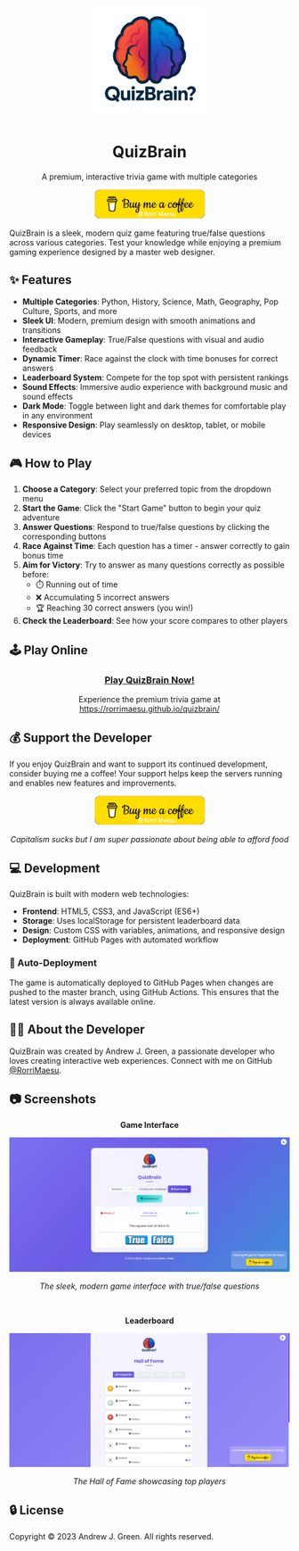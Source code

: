 <div align="center">
  <img src="static/quizbrain_logo.png" alt="QuizBrain Logo" width="200">
  <h1>QuizBrain</h1>
  <p>A premium, interactive trivia game with multiple categories</p>
  <a href="https://buymeacoffee.com/rorrimaesu">
    <img src="static/capitalismsucksbutiamsuperpassionateaboutbeingabletoaffordfood.png" alt="Buy Me A Coffee" width="200">
  </a>
</div>

QuizBrain is a sleek, modern quiz game featuring true/false questions across various categories. Test your knowledge while enjoying a premium gaming experience designed by a master web designer.

## ✨ Features

- **Multiple Categories**: Python, History, Science, Math, Geography, Pop Culture, Sports, and more
- **Sleek UI**: Modern, premium design with smooth animations and transitions
- **Interactive Gameplay**: True/False questions with visual and audio feedback
- **Dynamic Timer**: Race against the clock with time bonuses for correct answers
- **Leaderboard System**: Compete for the top spot with persistent rankings
- **Sound Effects**: Immersive audio experience with background music and sound effects
- **Dark Mode**: Toggle between light and dark themes for comfortable play in any environment
- **Responsive Design**: Play seamlessly on desktop, tablet, or mobile devices

## 🎮 How to Play

1. **Choose a Category**: Select your preferred topic from the dropdown menu
2. **Start the Game**: Click the "Start Game" button to begin your quiz adventure
3. **Answer Questions**: Respond to true/false questions by clicking the corresponding buttons
4. **Race Against Time**: Each question has a timer - answer correctly to gain bonus time
5. **Aim for Victory**: Try to answer as many questions correctly as possible before:
   - ⏱️ Running out of time
   - ❌ Accumulating 5 incorrect answers
   - 🏆 Reaching 30 correct answers (you win!)
6. **Check the Leaderboard**: See how your score compares to other players

## 🕹️ Play Online

<div align="center">
  <h3><a href="https://rorrimaesu.github.io/quizbrain/" target="_blank">Play QuizBrain Now!</a></h3>
  <p>Experience the premium trivia game at <a href="https://rorrimaesu.github.io/quizbrain/">https://rorrimaesu.github.io/quizbrain/</a></p>
</div>

## 💰 Support the Developer

If you enjoy QuizBrain and want to support its continued development, consider buying me a coffee! Your support helps keep the servers running and enables new features and improvements.

<div align="center">
  <a href="https://buymeacoffee.com/rorrimaesu" target="_blank">
    <img src="static/capitalismsucksbutiamsuperpassionateaboutbeingabletoaffordfood.png" alt="Buy Me A Coffee" width="200">
  </a>
  <p><em>Capitalism sucks but I am super passionate about being able to afford food</em></p>
</div>

## 💻 Development

QuizBrain is built with modern web technologies:

- **Frontend**: HTML5, CSS3, and JavaScript (ES6+)
- **Storage**: Uses localStorage for persistent leaderboard data
- **Design**: Custom CSS with variables, animations, and responsive design
- **Deployment**: GitHub Pages with automated workflow

### 🚀 Auto-Deployment

The game is automatically deployed to GitHub Pages when changes are pushed to the master branch, using GitHub Actions. This ensures that the latest version is always available online.

## 👨‍💻 About the Developer

QuizBrain was created by Andrew J. Green, a passionate developer who loves creating interactive web experiences. Connect with me on GitHub [@RorriMaesu](https://github.com/RorriMaesu).

## 📷 Screenshots

<div align="center">
  <p><strong>Game Interface</strong></p>
  <img src="static/game.png" alt="Game Interface" width="600">
  <p><em>The sleek, modern game interface with true/false questions</em></p>

  <br>

  <p><strong>Leaderboard</strong></p>
  <img src="static/leaderboard.png" alt="Leaderboard" width="600">
  <p><em>The Hall of Fame showcasing top players</em></p>
</div>

## 🔒 License

Copyright © 2023 Andrew J. Green. All rights reserved.
